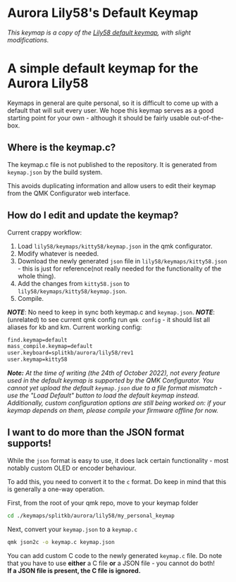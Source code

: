 # Aurora Lily58's Default Keymap

_This keymap is a copy of the [Lily58 default keymap](https://github.com/qmk/qmk_firmware/tree/master/keyboards/lily58/keymaps/default), with slight modifications._

# A simple default keymap for the Aurora Lily58

Keymaps in general are quite personal, so it is difficult to come up with a default that will suit every user. We hope this keymap serves as a good starting point for your own - although it should be fairly usable out-of-the-box.

## Where is the keymap.c?

The keymap.c file is not published to the repository. It is generated from `keymap.json` by the build system.

This avoids duplicating information and allow users to edit their keymap from the QMK Configurator web interface.

## How do I edit and update the keymap?

Current crappy workflow:

1. Load `lily58/keymaps/kitty58/keymap.json` in the qmk configurator.
2. Modify whatever is needed.
3. Download the newly generated `json` file in `lily58/keymaps/kitty58.json` - this is just for reference(not really needed for the functionality of the whole thing).
4. Add the changes from `kitty58.json` to `lily58/keymaps/kitty58/keymap.json`.
5. Compile.

**_NOTE_**: No need to keep in sync both keymap.c and `keymap.json`.
**_NOTE_**: (unrelated) to see current qmk config run `qmk config` - it should list all aliases for kb and km. Current working config:

```sh
find.keymap=default
mass_compile.keymap=default
user.keyboard=splitkb/aurora/lily58/rev1
user.keymap=kitty58
```

_**Note:** At the time of writing (the 24th of October 2022), not every feature used in the default keymap is supported by the QMK Configurator. You cannot yet upload the default `keymap.json` due to a file format mismatch - use the "Load Default" button to load the default keymap instead. Additionally, custom configuration options are still being worked on: if your keymap depends on them, please compile your firmware offline for now._

## I want to do more than the JSON format supports!

While the `json` format is easy to use, it does lack certain functionality - most notably custom OLED or encoder behaviour.

To add this, you need to convert it to the `c` format. Do keep in mind that this is generally a one-way operation.

First, from the root of your qmk repo, move to your keymap folder

```bash
cd ./keymaps/splitkb/aurora/lily58/my_personal_keymap
```

Next, convert your `keymap.json` to a `keymap.c`

```bash
qmk json2c -o keymap.c keymap.json
```

You can add custom C code to the newly generated `keymap.c` file. Do note that you have to use **either** a C file **or** a JSON file - you cannot do both!  
**If a JSON file is present, the C file is ignored.**
